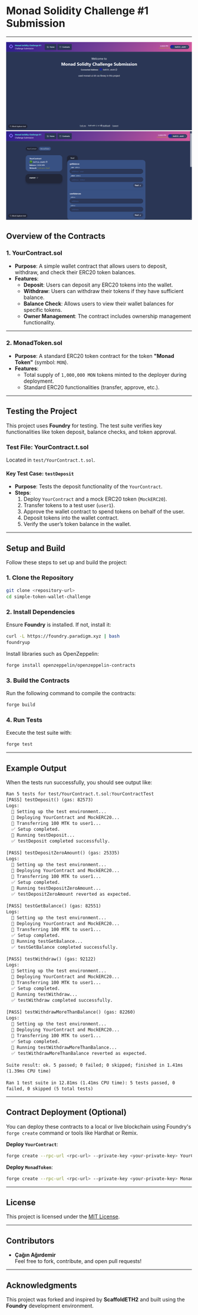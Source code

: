 # **Monad Solidity Challenge #1 Submission**
---
![img1](ss1.png)
![img2](ss2.png)
## **Overview of the Contracts**

### 1. **YourContract.sol**
- **Purpose**: A simple wallet contract that allows users to deposit, withdraw, and check their ERC20 token balances.
- **Features**:
  - **Deposit**: Users can deposit any ERC20 tokens into the wallet.
  - **Withdraw**: Users can withdraw their tokens if they have sufficient balance.
  - **Balance Check**: Allows users to view their wallet balances for specific tokens.
  - **Owner Management**: The contract includes ownership management functionality.

---

### 2. **MonadToken.sol**
- **Purpose**: A standard ERC20 token contract for the token **"Monad Token"** (symbol: `MON`).
- **Features**:
  - Total supply of `1,000,000 MON` tokens minted to the deployer during deployment.
  - Standard ERC20 functionalities (transfer, approve, etc.).

---

## **Testing the Project**

This project uses **Foundry** for testing. The test suite verifies key functionalities like token deposit, balance checks, and token approval.

### **Test File: YourContract.t.sol**
Located in `test/YourContract.t.sol`.

#### Key Test Case: `testDeposit`
- **Purpose**: Tests the deposit functionality of the `YourContract`.
- **Steps**:
  1. Deploy `YourContract` and a mock ERC20 token (`MockERC20`).
  2. Transfer tokens to a test user (`user1`).
  3. Approve the wallet contract to spend tokens on behalf of the user.
  4. Deposit tokens into the wallet contract.
  5. Verify the user’s token balance in the wallet.

---

## **Setup and Build**

Follow these steps to set up and build the project:

### **1. Clone the Repository**
```bash
git clone <repository-url>
cd simple-token-wallet-challenge
```

### **2. Install Dependencies**
Ensure **Foundry** is installed. If not, install it:

```bash
curl -L https://foundry.paradigm.xyz | bash
foundryup
```

Install libraries such as OpenZeppelin:

```bash
forge install openzeppelin/openzeppelin-contracts
```

### **3. Build the Contracts**
Run the following command to compile the contracts:

```bash
forge build
```

### **4. Run Tests**
Execute the test suite with:

```bash
forge test
```

---

## **Example Output**

When the tests run successfully, you should see output like:

```
Ran 5 tests for test/YourContract.t.sol:YourContractTest
[PASS] testDeposit() (gas: 82573)
Logs:
  🔧 Setting up the test environment...
  🚀 Deploying YourContract and MockERC20...
  💸 Transferring 100 MTK to user1...
  ✅ Setup completed.
  🔎 Running testDeposit...
  ✅ testDeposit completed successfully.

[PASS] testDepositZeroAmount() (gas: 25335)
Logs:
  🔧 Setting up the test environment...
  🚀 Deploying YourContract and MockERC20...
  💸 Transferring 100 MTK to user1...
  ✅ Setup completed.
  🔎 Running testDepositZeroAmount...
  ✅ testDepositZeroAmount reverted as expected.

[PASS] testGetBalance() (gas: 82551)
Logs:
  🔧 Setting up the test environment...
  🚀 Deploying YourContract and MockERC20...
  💸 Transferring 100 MTK to user1...
  ✅ Setup completed.
  🔎 Running testGetBalance...
  ✅ testGetBalance completed successfully.

[PASS] testWithdraw() (gas: 92122)
Logs:
  🔧 Setting up the test environment...
  🚀 Deploying YourContract and MockERC20...
  💸 Transferring 100 MTK to user1...
  ✅ Setup completed.
  🔎 Running testWithdraw...
  ✅ testWithdraw completed successfully.

[PASS] testWithdrawMoreThanBalance() (gas: 82260)
Logs:
  🔧 Setting up the test environment...
  🚀 Deploying YourContract and MockERC20...
  💸 Transferring 100 MTK to user1...
  ✅ Setup completed.
  🔎 Running testWithdrawMoreThanBalance...
  ✅ testWithdrawMoreThanBalance reverted as expected.

Suite result: ok. 5 passed; 0 failed; 0 skipped; finished in 1.41ms (1.39ms CPU time)

Ran 1 test suite in 12.81ms (1.41ms CPU time): 5 tests passed, 0 failed, 0 skipped (5 total tests)
```

---

## **Contract Deployment (Optional)**

You can deploy these contracts to a local or live blockchain using Foundry's `forge create` command or tools like Hardhat or Remix.

**Deploy `YourContract`**:
```bash
forge create --rpc-url <rpc-url> --private-key <your-private-key> YourContract
```

**Deploy `MonadToken`**:
```bash
forge create --rpc-url <rpc-url> --private-key <your-private-key> MonadToken
```

---

## **License**

This project is licensed under the [MIT License](https://opensource.org/licenses/MIT).

---

## **Contributors**
- **Çağın Ağırdemir**  
Feel free to fork, contribute, and open pull requests!

---

## **Acknowledgments**
This project was forked and inspired by **ScaffoldETH2** and built using the **Foundry** development environment.

